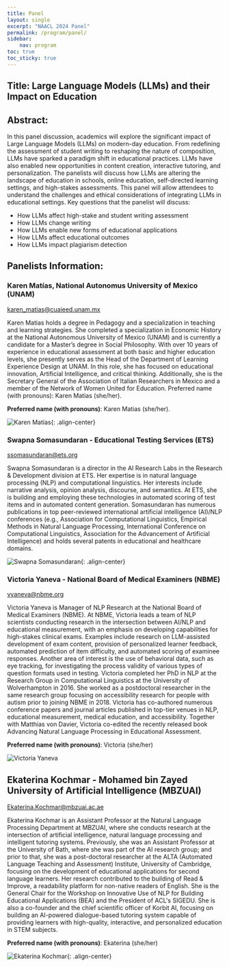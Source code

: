 ```yaml
---
title: Panel
layout: single
excerpt: "NAACL 2024 Panel"
permalink: /program/panel/
sidebar: 
    nav: program
toc: true
toc_sticky: true
---
```


## Title: Large Language Models (LLMs) and their Impact on Education

## Abstract:

In this panel discussion, academics will explore the significant impact of Large Language Models (LLMs) on modern-day education. From redefining the assessment of student writing to reshaping the nature of composition, LLMs have sparked a paradigm shift in educational practices. LLMs have also enabled new opportunities in content creation, interactive tutoring, and personalization. The panelists will discuss how LLMs are altering the landscape of education in schools, online education, self-directed learning settings, and high-stakes assessments. This panel will allow attendees to understand the challenges and ethical considerations of integrating LLMs in educational settings.
Key questions that the panelist will discuss:
- How LLMs affect high-stake and student writing assessment
- How LLMs change writing
- How LLMs enable new forms of educational applications
- How LLMs affect educational outcomes
- ​​How LLMs impact plagiarism detection 
 
## Panelists Information:

### Karen Matías,  National Autonomus University of Mexico (UNAM)

[karen_matias@cuaieed.unam.mx](karen_matias@cuaieed.unam.mx)

Karen Matias holds a degree in Pedagogy and a specialization in teaching and learning strategies. She completed a specialization in Economic History at the National Autonomous University of Mexico (UNAM) and is currently a candidate for a Master’s degree in Social Philosophy. With over 10 years of experience in educational assessment at both basic and higher education levels, she presently serves as the Head of the Department of Learning Experience Design at UNAM. In this role, she has focused on educational innovation, Artificial Intelligence, and critical thinking. Additionally, she is the Secretary General of the Association of Italian Researchers in Mexico and a member of the Network of Women United for Education.
Preferred name (with pronouns): Karen Matias (she/her).

**Preferred name (with pronouns)**: Karen Matias (she/her).

![Karen Matías](/assets/images/panel/karen.png){: .align-center}


### Swapna Somasundaran - Educational Testing Services (ETS) 

[ssomasundaran@ets.org](ssomasundaran@ets.org)

Swapna Somasundaran is a director in the AI Research Labs in the Research & Development division at ETS. Her expertise is in natural language processing (NLP) and computational linguistics. Her interests include narrative analysis, opinion analysis, discourse, and semantics. At ETS, she is building and employing these technologies in automated scoring of test items and in automated content generation.
Somasundaran has numerous publications in top peer-reviewed international artificial intelligence (AI)/NLP conferences (e.g., Association for Computational Linguistics, Empirical Methods in Natural Language Processing, International Conference on Computational Linguistics, Association for the Advancement of Artificial Intelligence) and holds several patents in educational and healthcare domains.

![Swapna Somasundaran](/assets/images/panel/swapna.png){: .align-center}

### Victoria Yaneva - National Board of Medical Examiners (NBME)

[vyaneva@nbme.org](vyaneva@nbme.org)

Victoria Yaneva is Manager of NLP Research at the National Board of Medical Examiners (NBME). At NBME, Victoria leads a team of NLP scientists conducting research in the intersection between AI/NLP and educational measurement, with an emphasis on developing capabilities for high-stakes clinical exams. Examples include research on LLM-assisted development of exam content, provision of personalized learner feedback, automated prediction of item difficulty, and automated scoring of examinee responses. Another area of interest is the use of behavioral data, such as eye tracking, for investigating the process validity of various types of question formats used in testing.
Victoria completed her PhD in NLP at the Research Group in Computational Linguistics at the University of Wolverhampton in 2016. She worked as a postdoctoral researcher in the same research group focusing on accessibility research for people with autism prior to joining NBME in 2018. Victoria has co-authored numerous conference papers and journal articles published in top-tier venues in NLP, educational measurement, medical education, and accessibility. Together with Matthias von Davier, Victoria co-edited the recently released book Advancing Natural Language Processing in Educational Assessment.

**Preferred name (with pronouns)**: Victoria (she/her)

![Victoria Yaneva](/assets/images/panel/victoria.png)


## Ekaterina Kochmar - Mohamed bin Zayed University of Artificial Intelligence (MBZUAI)

[Ekaterina.Kochmar@mbzuai.ac.ae](Ekaterina.Kochmar@mbzuai.ac.ae)

Ekaterina Kochmar is an Assistant Professor at the Natural Language Processing Department at MBZUAI, where she conducts research at the intersection of artificial intelligence, natural language processing and intelligent tutoring systems. Previously, she was an Assistant Professor at the University of Bath, where she was part of the AI research group; and prior to that, she was a post-doctoral researcher at the ALTA (Automated Language Teaching and Assessment) Institute, University of Cambridge, focusing on the development of educational applications for second language learners. Her research contributed to the building of Read & Improve, a readability platform for non-native readers of English. She is the General Chair for the Workshop on Innovative Use of NLP for Building Educational Applications (BEA) and the President of ACL's SIGEDU. She is also a co-founder and the chief scientific officer of Korbit AI, focusing on building an AI-powered dialogue-based tutoring system capable of providing learners with high-quality, interactive, and personalized education in STEM subjects.

**Preferred name (with pronouns)**: Ekaterina (she/her)

![Ekaterina Kochmar](/assets/images/panel/ekaterina.png){: .align-center}